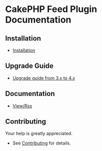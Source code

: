 # CakePHP Feed Plugin Documentation

## Installation
* [Installation](Install.md)

## Upgrade Guide
* [Upgrade guide from 3.x to 4.x](Upgrade.md)

## Documentation
* [View/Rss](View/Rss.md)

## Contributing
Your help is greatly appreciated.

* See [Contributing](Contributing.md) for details.
